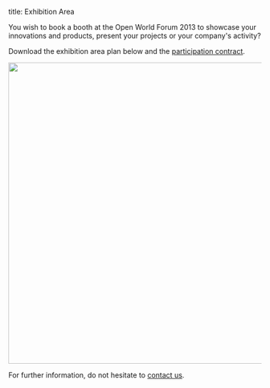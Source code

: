 title: Exhibition Area

You wish to book a booth at the Open World Forum 2013 to showcase your innovations and products, present your projects or your company's activity? 

Download the exhibition area plan below and the [participation contract](/static/Documents/ParticipationContract_OWF2013.pdf).

<a href="/static/Documents/OWF_PlanExpo.pdf" target="blank"><img src="/static/pictures/plan OWF.png" width="600"></a>

For further information, do not hesitate to [contact us][2].

[2]: mailto:participation%40openworldforum.org
